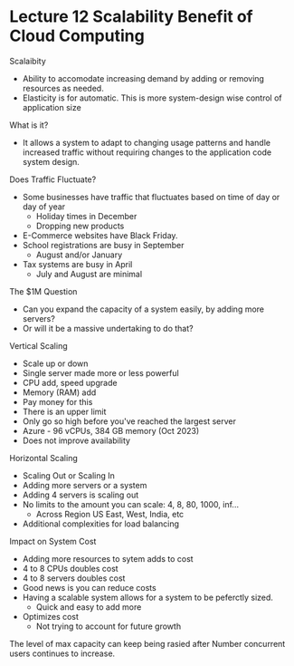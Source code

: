 # Lecture 12 Scalability Benefit of Cloud Computing

Scalaibity
* Ability to accomodate increasing demand by adding or removing resources as needed.
* Elasticity is for automatic. This is more system-design wise control of application size

What is it?
* It allows a system to adapt to changing usage patterns and handle increased traffic without requiring changes to the application code system design.

Does Traffic Fluctuate?
* Some businesses have traffic that fluctuates based on time of day or day of year
  * Holiday times in December
  * Dropping new products
* E-Commerce websites have Black Friday.
* School registrations are busy in September
  * August and/or January
* Tax systems are busy in April
  * July and August are minimal

The $1M Question
* Can you expand the capacity of a system easily, by adding more servers?
* Or will it be a massive undertaking to do that?

Vertical Scaling
* Scale up or down
* Single server made more or less powerful
* CPU add, speed upgrade
* Memory (RAM) add
* Pay money for this
* There is an upper limit
* Only go so high before you've reached the largest server
* Azure - 96 vCPUs, 384 GB memory (Oct 2023)
* Does not improve availability

Horizontal Scaling
* Scaling Out or Scaling In
* Adding more servers or a system
* Adding 4 servers is scaling out
* No limits to the amount you can scale: 4, 8, 80, 1000, inf...
  * Across Region US East, West, India, etc
* Additional complexities for load balancing

Impact on System Cost
* Adding more resources to sytem adds to cost
* 4 to 8 CPUs doubles cost
* 4 to 8 servers doubles cost
* Good news is you can reduce costs
* Having a scalable system allows for a system to be peferctly sized.
  * Quick and easy to add more
* Optimizes cost
  * Not trying to account for future growth

The level of max capacity can keep being rasied after Number concurrent users continues to increase.


